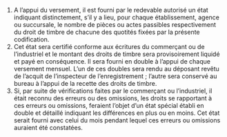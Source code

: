 1) A l’appui du versement, il est fourni par le redevable autorisé un état indiquant distinctement, s’il y a lieu, pour chaque établissement, agence ou succursale, le nombre de pièces ou actes passibles respectivement du droit de timbre de chacune des quotités fixées par la présente codification.
2) Cet état sera certifié conforme aux écritures du commerçant ou de l’industriel et
le montant des droits de timbre sera provisoirement liquidé et payé en conséquence. Il sera fourni en double à l’appui de chaque versement mensuel. L’un de ces doubles sera rendu au déposant revêtu de l’acquit de l’inspecteur de l’enregistrement ; l’autre sera conservé au bureau à l’appui de la recette des droits de timbre.
3) Si, par suite de vérifications faites par le commerçant ou l’industriel, il était reconnu
des erreurs ou des omissions, les droits se rapportant à ces erreurs ou omissions, feraient l’objet d’un état spécial établi en double et détaillé indiquant les différences en plus ou en moins. Cet état serait fourni avec celui du mois pendant lequel ces erreurs ou omissions auraient été constatées.